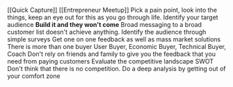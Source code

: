  [[Quick Capture]]
     [[Entrepreneur Meetup]]
         Pick a pain point,
             look into the things, keep an eye out for this as you go through life.
         Identify your target audience
             **Build it and they won't come**
             Broad messaging to a broad customer list doesn't achieve anything.
             Identify the audience through simple surveys
                 Get one on one feedback as well as mass market solutions
             There is more than one buyer
                 User Buyer, Economic Buyer, Technical Buyer, Coach
             Don't rely on friends and family to give you the feedback that you need from paying customers
         Evaluate the competitive landscape
             SWOT
             Don't think that there is no competition.
                Do a deep analysis by getting out of your comfort zone